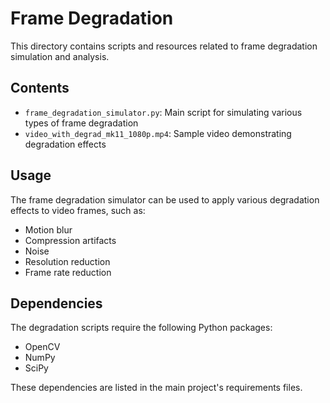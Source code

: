 # Frame Degradation

This directory contains scripts and resources related to frame degradation simulation and analysis.

## Contents

- `frame_degradation_simulator.py`: Main script for simulating various types of frame degradation
- `video_with_degrad_mk11_1080p.mp4`: Sample video demonstrating degradation effects

## Usage

The frame degradation simulator can be used to apply various degradation effects to video frames, such as:
- Motion blur
- Compression artifacts
- Noise
- Resolution reduction
- Frame rate reduction

## Dependencies

The degradation scripts require the following Python packages:
- OpenCV
- NumPy
- SciPy

These dependencies are listed in the main project's requirements files. 